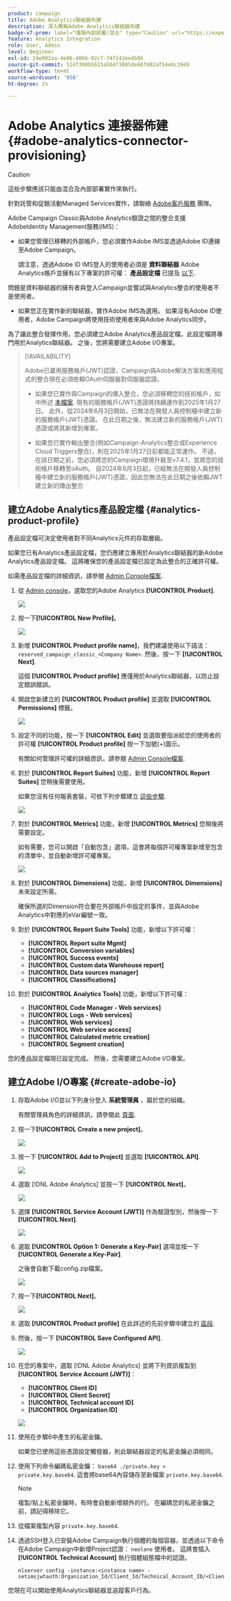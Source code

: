 ```yaml
---
product: campaign
title: Adobe Analytics聯結器布建
description: 深入瞭解Adobe Analytics聯結器布建
badge-v7-prem: label="僅限內部部署/混合" type="Caution" url="https://experienceleague.adobe.com/docs/campaign-classic/using/installing-campaign-classic/architecture-and-hosting-models/hosting-models-lp/hosting-models.html?lang=zh-Hant" tooltip="僅適用於v7內部部署和混合部署"
feature: Analytics Integration
role: User, Admin
level: Beginner
exl-id: 24e002aa-4e86-406b-92c7-74f242ee4b86
source-git-commit: 514f390b5615a504f3805de68f882af54e0c3949
workflow-type: tm+mt
source-wordcount: '858'
ht-degree: 1%

---
```


# Adobe Analytics 連接器佈建 {#adobe-analytics-connector-provisioning}

>[!CAUTION]
>
> 這些步驟應該只能由混合及內部部署實作來執行。
>
>針對託管和促銷活動Managed Services實作，請聯絡 [Adobe客戶服務](https://helpx.adobe.com/tw/enterprise/admin-guide.html/enterprise/using/support-for-experience-cloud.ug.html) 團隊。

Adobe Campaign Classic與Adobe Analytics驗證之間的整合支援AdobeIdentity Management服務(IMS)：

* 如果您管理已移轉的外部帳戶，您必須實作Adobe IMS並透過Adobe ID連線至Adobe Campaign。

  請注意，透過Adobe ID IMS登入的使用者必須是 **資料聯結器** Adobe Analytics帳戶並擁有以下專案的許可權： **產品設定檔** 已提及 [以下](#analytics-product-profile).

問題是資料聯結器的擁有者與登入Campaign並嘗試與Analytics整合的使用者不是使用者。

* 如果您正在實作新的聯結器，實作Adobe IMS為選用。 如果沒有Adobe ID使用者，Adobe Campaign將使用技術使用者來與Adobe Analytics同步。

為了讓此整合發揮作用，您必須建立Adobe Analytics產品設定檔，此設定檔將專門用於Analytics聯結器。 之後，您將需要建立Adobe I/O專案。

>[!AVAILABILITY]
>
> Adobe已棄用服務帳戶(JWT)認證，Campaign與Adobe解決方案和應用程式的整合現在必須依賴OAuth伺服器對伺服器認證。 </br>
>
> * 如果您已實作與Campaign的傳入整合，您必須移轉您的技術帳戶，如中所述 [本檔案](https://developer.adobe.com/developer-console/docs/guides/authentication/ServerToServerAuthentication/migration/#_blank). 現有的服務帳戶(JWT)憑證將持續運作到2025年1月27日。 此外，從2024年6月3日開始，已無法在開發人員控制檯中建立新的服務帳戶(JWT)憑證。 在此日期之後，無法建立新的服務帳戶(JWT)憑證或將其新增到專案。 </br>
>
> * 如果您已實作輸出整合(例如Campaign-Analytics整合或Experience Cloud Triggers整合)，則在2025年1月27日前都能正常運作。 不過，在該日期之前，您必須將您的Campaign環境升級至v7.4.1，並將您的技術帳戶移轉至oAuth。 自2024年6月3日起，已經無法在開發人員控制檯中建立新的服務帳戶(JWT)憑證，因此您無法在此日期之後依賴JWT建立新的傳出整合

## 建立Adobe Analytics產品設定檔 {#analytics-product-profile}

產品設定檔可決定使用者對不同Analytics元件的存取層級。

如果您已有Analytics產品設定檔，您仍應建立專用於Analytics聯結器的新Adobe Analytics產品設定檔。 這將確保您的產品設定檔已設定為此整合的正確許可權。

如需產品設定檔的詳細資訊，請參閱 [Admin Console檔案](https://helpx.adobe.com/mt/enterprise/admin-guide.html).

1. 從 [Admin console](https://adminconsole.adobe.com/)，選取您的Adobe Analytics **[!UICONTROL Product]**.

   ![](assets/do-not-localize/triggers_1.png)

1. 按一下&#x200B;**[!UICONTROL New Profile]**。

   ![](assets/do-not-localize/triggers_2.png)

1. 新增 **[!UICONTROL Product profile name]**，我們建議使用以下語法： `reserved_campaign_classic_<Company Name>`. 然後，按一下 **[!UICONTROL Next]**.

   這個 **[!UICONTROL Product profile]** 應僅用於Analytics聯結器，以防止設定錯誤錯誤。

1. 開啟您新建立的 **[!UICONTROL Product profile]** 並選取 **[!UICONTROL Permissions]** 標籤。

   ![](assets/do-not-localize/triggers_3.png)

1. 設定不同的功能，按一下 **[!UICONTROL Edit]** 並選取要指派給您的使用者的許可權 **[!UICONTROL Product profile]** 按一下加號(+)圖示。

   有關如何管理許可權的詳細資訊，請參閱 [Admin Console檔案](https://helpx.adobe.com/mt/enterprise/using/manage-permissions-and-roles.html).

1. 對於 **[!UICONTROL Report Suites]** 功能，新增 **[!UICONTROL Report Suites]** 您稍後需要使用。

   如果您沒有任何報表套裝，可依下列步驟建立 [這些步驟](../../platform/using/gs-aa.md).

   ![](assets/do-not-localize/triggers_4.png)

1. 對於 **[!UICONTROL Metrics]** 功能，新增 **[!UICONTROL Metrics]** 您稍後將需要設定。

   如有需要，您可以開啟「自動包含」選項，這會將每個許可權專案新增至包含的清單中，並自動新增許可權專案。

   ![](assets/do-not-localize/triggers_13.png)

1. 對於 **[!UICONTROL Dimensions]** 功能，新增 **[!UICONTROL Dimensions]** 未來設定所需。

   確保所選的Dimension符合要在外部帳戶中設定的事件，並與Adobe Analytics中對應的eVar編號一致。

1. 對於 **[!UICONTROL Report Suite Tools]** 功能，新增以下許可權：

   * **[!UICONTROL Report suite Mgmt]**
   * **[!UICONTROL Conversion variables]**
   * **[!UICONTROL Success events]**
   * **[!UICONTROL Custom data Warehouse report]**
   * **[!UICONTROL Data sources manager]**
   * **[!UICONTROL Classifications]**

1. 對於 **[!UICONTROL Analytics Tools]** 功能，新增以下許可權：

   * **[!UICONTROL Code Manager - Web services]**
   * **[!UICONTROL Logs - Web services]**
   * **[!UICONTROL Web services]**
   * **[!UICONTROL Web service access]**
   * **[!UICONTROL Calculated metric creation]**
   * **[!UICONTROL Segment creation]**

您的產品設定檔現已設定完成。 然後，您需要建立Adobe I/O專案。

## 建立Adobe I/O專案 {#create-adobe-io}

1. 存取Adobe I/O並以下列身分登入 **系統管理員** ，屬於您的組織。

   有關管理員角色的詳細資訊，請參閱此 [頁面](https://helpx.adobe.com/enterprise/using/admin-roles.html).

1. 按一下&#x200B;**[!UICONTROL Create a new project]**。

   ![](assets/do-not-localize/triggers_5.png)

1. 按一下 **[!UICONTROL Add to Project]** 並選取 **[!UICONTROL API]**.

   ![](assets/do-not-localize/triggers_6.png)

1. 選取 [!DNL Adobe Analytics] 並按一下 **[!UICONTROL Next]**。

   ![](assets/do-not-localize/triggers_7.png)

1. 選擇 **[!UICONTROL Service Account (JWT)]** 作為驗證型別，然後按一下 **[!UICONTROL Next]**.

   ![](assets/do-not-localize/triggers_8.png)

1. 選取 **[!UICONTROL Option 1: Generate a Key-Pair]** 選項並按一下 **[!UICONTROL Generate a Key-Pair]**.

   之後會自動下載config.zip檔案。

   ![](assets/do-not-localize/triggers_9.png)

1. 按一下&#x200B;**[!UICONTROL Next]**。

   ![](assets/do-not-localize/triggers_10.png)

1. 選取 **[!UICONTROL Product profile]** 在此詳述的先前步驟中建立的 [區段](#analytics-product-profile).

1. 然後，按一下 **[!UICONTROL Save Configured API]**.

   ![](assets/do-not-localize/triggers_11.png)

1. 在您的專案中，選取 [!DNL Adobe Analytics] 並將下列資訊複製到 **[!UICONTROL Service Account (JWT)]**：

   * **[!UICONTROL Client ID]**
   * **[!UICONTROL Client Secret]**
   * **[!UICONTROL Technical account ID]**
   * **[!UICONTROL Organization ID]**

   ![](assets/do-not-localize/triggers_12.png)

1. 使用在步驟6中產生的私密金鑰。

   如果您已使用這些憑證設定觸發器，則此聯結器設定的私密金鑰必須相同。

1. 使用下列命令編碼私密金鑰： `base64 ./private.key > private.key.base64`. 這會將base64內容儲存至新檔案 `private.key.base64`.

   >[!NOTE]
   >
   >複製/貼上私密金鑰時，有時會自動新增額外的行。 在編碼您的私密金鑰之前，請記得移除它。

1. 從檔案複製內容 `private.key.base64`.

1. 透過SSH登入已安裝Adobe Campaign執行個體的每個容器，並透過以下命令在Adobe Campaign中新增Project認證： `neolane` 使用者。 這將會插入 **[!UICONTROL Technical Account]** 執行個體組態檔中的認證。

   ```
   nlserver config -instance:<instance name> -setimsjwtauth:Organization_Id/Client_Id/Technical_Account_ID/<Client_Secret>/<Base64_encoded_Private_Key>
   ```

您現在可以開始使用Analytics聯結器並追蹤客戶行為。
